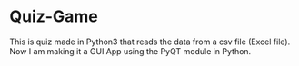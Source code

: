 # Quiz-Game
This is quiz made in Python3 that reads the data from a csv file (Excel file). 
Now I am making it a GUI App using the PyQT module in Python.
